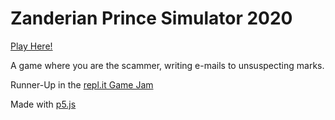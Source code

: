 # Zanderian Prince Simulator 2020

[Play Here!](https://zanderian-prince-simulator-2020--yaboigraves.repl.co/)

A game where you are the scammer, writing e-mails to unsuspecting marks.

Runner-Up in the [repl.it Game Jam](https://repl.it/talk/announcements/GAME-JAM-WINNERS-INSIDE/13851)

Made with [p5.js](https://p5js.org/)
